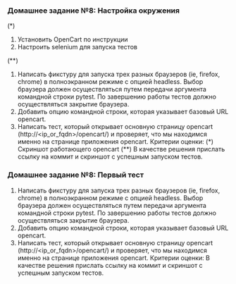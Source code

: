 ### Домашнее задание №8: Настройка окружения
(*)  
1. Установить OpenCart по инструкции
2. Настроить selenium для запуска тестов

(**)  
1. Написать фикстуру для запуска трех разных браузеров (ie, firefox, chrome) в полноэкранном режиме с опцией headless. Выбор браузера должен осуществляться путем передачи аргумента командной строки pytest. По завершению работы тестов должно осуществляться закрытие браузера.
2. Добавить опцию командной строки, которая указывает базовый URL opencart.
3. Написать тест, который открывает основную страницу opencart (http://<ip_or_fqdn>/opencart/) и проверяет, что мы находимся именно на странице приложения opencart.
Критерии оценки: (*) Скриншот работающего opencart
(**) В качестве решения прислать ссылку на коммит и скриншот с успешным запуском тестов. 

### Домашнее задание №8: Первый тест    
  
1. Написать фикстуру для запуска трех разных браузеров (ie, firefox, chrome) в полноэкранном режиме с опцией headless. Выбор браузера должен осуществляться путем передачи аргумента командной строки pytest. По завершению работы тестов должно осуществляться закрытие браузера.
2. Добавить опцию командной строки, которая указывает базовый URL opencart.
3. Написать тест, который открывает основную страницу opencart (http://<ip_or_fqdn>/opencart/) и проверяет, что мы находимся именно на странице приложения opencart.
Критерии оценки: В качестве решения прислать ссылку на коммит и скриншот с успешным запуском тестов. 